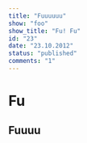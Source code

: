 ```yaml
---
title: "Fuuuuuu"
show: "foo"
show_title: "Fu! Fu"
id: "23"
date: "23.10.2012"
status: "published"
comments: "1"
---
```

# Fu

## Fuuuu
